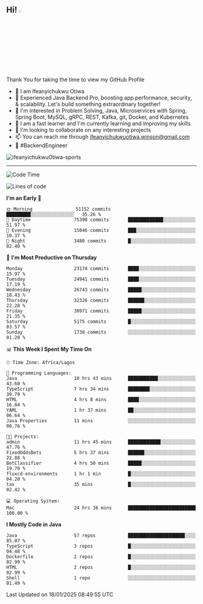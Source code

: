 <!-- BLOG-POST-LIST:START --><!-- BLOG-POST-LIST:END -->

## Hi! <img src="https://media.giphy.com/media/hvRJCLFzcasrR4ia7z/giphy.gif" width="4%"> 

Thank You for taking the time to view my GitHub Profile

- 👋 I am Ifeanyichukwu Otiwa
- 🚀 Experienced Java Backend Pro, boosting app performance, security, & scalability. Let's build something extraordinary together!
- 👀 I'm interested in Problem Solving, Java, Microservices with Spring, Spring Boot, MySQL, gRPC, REST, Kafka, git, Docker, and Kubernetes
- 🌱 I am a fast learner and I'm currently learning and improving my skills
- 💞️ I'm looking to collaborate on any interesting projects
- 📫 You can reach me through ifeanyichukwuotiwa.winson@gmail.com
- 🚀 #BackendEngineer

<p align="left" marginTop="10px"> <img src="https://komarev.com/ghpvc/?username=ifeanyichukwuOtiwa-sports&label=Profile%20views&color=0e75b6&style=for-the-badge" alt="ifeanyichukwuOtiwa-sports" /> </p>

***

<!--START_SECTION:waka-->
![Code Time](http://img.shields.io/badge/Code%20Time-3%2C339%20hrs%2028%20mins-blue)

![Lines of code](https://img.shields.io/badge/From%20Hello%20World%20I%27ve%20Written-36.6%20million%20lines%20of%20code-blue)

**I'm an Early 🐤** 

```text
🌞 Morning                51152 commits       █████████░░░░░░░░░░░░░░░░   35.26 % 
🌆 Daytime                75390 commits       █████████████░░░░░░░░░░░░   51.97 % 
🌃 Evening                15046 commits       ███░░░░░░░░░░░░░░░░░░░░░░   10.37 % 
🌙 Night                  3480 commits        █░░░░░░░░░░░░░░░░░░░░░░░░   02.40 % 
```
📅 **I'm Most Productive on Thursday** 

```text
Monday                   23174 commits       ████░░░░░░░░░░░░░░░░░░░░░   15.97 % 
Tuesday                  24941 commits       ████░░░░░░░░░░░░░░░░░░░░░   17.19 % 
Wednesday                26743 commits       █████░░░░░░░░░░░░░░░░░░░░   18.43 % 
Thursday                 32326 commits       ██████░░░░░░░░░░░░░░░░░░░   22.28 % 
Friday                   30971 commits       █████░░░░░░░░░░░░░░░░░░░░   21.35 % 
Saturday                 5175 commits        █░░░░░░░░░░░░░░░░░░░░░░░░   03.57 % 
Sunday                   1738 commits        ░░░░░░░░░░░░░░░░░░░░░░░░░   01.20 % 
```


📊 **This Week I Spent My Time On** 

```text
🕑︎ Time Zone: Africa/Lagos

💬 Programming Languages: 
Java                     10 hrs 43 mins      ███████████░░░░░░░░░░░░░░   43.60 % 
TypeScript               7 hrs 34 mins       ████████░░░░░░░░░░░░░░░░░   30.79 % 
HTML                     4 hrs 8 mins        ████░░░░░░░░░░░░░░░░░░░░░   16.84 % 
YAML                     1 hr 37 mins        ██░░░░░░░░░░░░░░░░░░░░░░░   06.64 % 
Java Properties          11 mins             ░░░░░░░░░░░░░░░░░░░░░░░░░   00.76 % 

🐱‍💻 Projects: 
admin                    11 hrs 45 mins      ████████████░░░░░░░░░░░░░   47.76 % 
FixedOddsBets            5 hrs 37 mins       ██████░░░░░░░░░░░░░░░░░░░   22.88 % 
BetClassifier            4 hrs 50 mins       █████░░░░░░░░░░░░░░░░░░░░   19.70 % 
fluxcd-environments      1 hr 1 min          █░░░░░░░░░░░░░░░░░░░░░░░░   04.20 % 
tax                      35 mins             █░░░░░░░░░░░░░░░░░░░░░░░░   02.42 % 

💻 Operating System: 
Mac                      24 hrs 36 mins      █████████████████████████   100.00 % 
```

**I Mostly Code in Java** 

```text
Java                     57 repos            █████████████████████░░░░   85.07 % 
TypeScript               3 repos             █░░░░░░░░░░░░░░░░░░░░░░░░   04.48 % 
Dockerfile               2 repos             █░░░░░░░░░░░░░░░░░░░░░░░░   02.99 % 
HTML                     2 repos             █░░░░░░░░░░░░░░░░░░░░░░░░   02.99 % 
Shell                    1 repo              ░░░░░░░░░░░░░░░░░░░░░░░░░   01.49 % 
```




 Last Updated on 18/01/2025 08:49:55 UTC
<!--END_SECTION:waka-->

<!--
<p align="center">
![trophy](https://github-profile-trophy.vercel.app/?username=ifeanyichukwuOtiwa-sports&theme=onedark) (https://github.com/ryo-ma/github-profile-trophy)
</p>
-->

<!---
ifeanyi-otiwa/ifeanyi-otiwa is a ✨ special ✨ repository because its `README.md` (this file) appears on your GitHub profile.
You can click the Preview link to take a look at your changes.
--->
